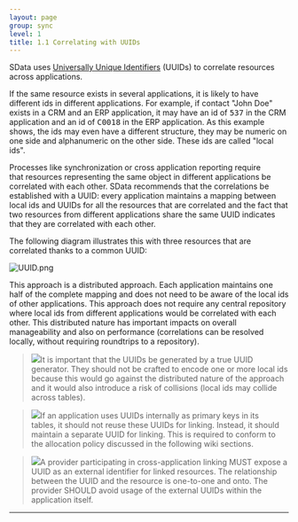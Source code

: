 ```yaml
---
layout: page
group: sync
level: 1
title: 1.1 Correlating with UUIDs
---
```


SData uses&nbsp;[Universally Unique
Identifiers](http://en.wikipedia.org/wiki/Uuid)&nbsp;(UUIDs) to correlate resources across applications.

If the same resource exists in several applications, it is likely to have
different ids in different applications. For example, if contact "John Doe"
exists in a CRM and an ERP application, it may have an id of&nbsp;<tt>537</tt>&nbsp;in the
CRM application and an id of&nbsp;<tt>C0018</tt>&nbsp;in the ERP application. As this
example shows, the ids may even have a different structure, they may be numeric
on one side and alphanumeric on the other side. These ids are called "local
ids".

Processes&nbsp;like synchronization or cross application reporting require
that&nbsp;resources representing the same object in different applications be
correlated with each other.&nbsp;SData recommends that the correlations be
established with a UUID: every application maintains a mapping between local ids
and UUIDs for all the resources that are correlated and the fact that two
resources from different applications share the same UUID indicates that they
are correlated with each other.

The following diagram illustrates this with three resources that are
correlated thanks to a common UUID:

![UUID.png]({{site.baseurl}}/img/UUID.png "Universally Unique Identifiers")

This approach is a distributed approach. Each application maintains one half
of the complete mapping and does not need to be aware of the local ids of other
applications.&nbsp;This approach&nbsp;does not require any central repository where local
ids from different applications would be correlated with each other. This
distributed nature has important impacts on overall manageability and also on
performance (correlations can be resolved locally, without requiring roundtrips
to a repository).

> <img src="{{site.baseurl}}/img/note.png" class="info" />It is important that the UUIDs be generated by a true UUID
generator. They should not be crafted to encode&nbsp;one or more local ids because
this would go against the distributed nature of the approach and it would also
introduce a risk of collisions (local ids may collide across tables).

> <img src="{{site.baseurl}}/img/note.png" class="info" />If an application uses UUIDs internally as primary keys in&nbsp;its
tables,&nbsp;it should not reuse these UUIDs for linking. Instead, it should maintain
a separate UUID for linking. This is required to conform to the allocation
policy discussed in the following wiki sections.

> <img src="{{site.baseurl}}/img/compliance.png" class="info" />A provider participating in cross-application linking MUST
expose a UUID as an external identifier for linked resources. The relationship
between the UUID and the resource is one-to-one and onto. 
The provider SHOULD avoid usage of the external UUIDs within the application
itself.

* * *
